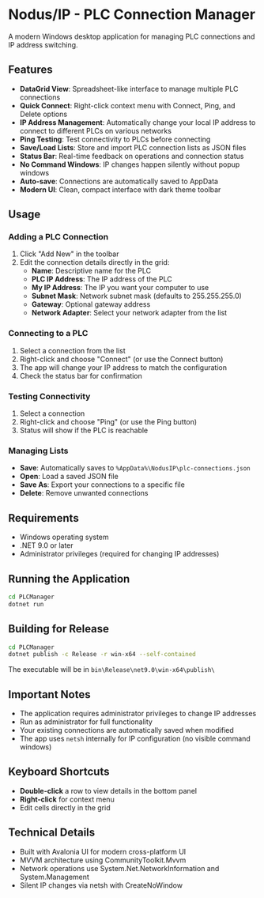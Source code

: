 # Nodus/IP - PLC Connection Manager

A modern Windows desktop application for managing PLC connections and IP address switching.

## Features

- **DataGrid View**: Spreadsheet-like interface to manage multiple PLC connections
- **Quick Connect**: Right-click context menu with Connect, Ping, and Delete options
- **IP Address Management**: Automatically change your local IP address to connect to different PLCs on various networks
- **Ping Testing**: Test connectivity to PLCs before connecting
- **Save/Load Lists**: Store and import PLC connection lists as JSON files
- **Status Bar**: Real-time feedback on operations and connection status
- **No Command Windows**: IP changes happen silently without popup windows
- **Auto-save**: Connections are automatically saved to AppData
- **Modern UI**: Clean, compact interface with dark theme toolbar

## Usage

### Adding a PLC Connection

1. Click "Add New" in the toolbar
2. Edit the connection details directly in the grid:
   - **Name**: Descriptive name for the PLC
   - **PLC IP Address**: The IP address of the PLC
   - **My IP Address**: The IP you want your computer to use
   - **Subnet Mask**: Network subnet mask (defaults to 255.255.255.0)
   - **Gateway**: Optional gateway address
   - **Network Adapter**: Select your network adapter from the list

### Connecting to a PLC

1. Select a connection from the list
2. Right-click and choose "Connect" (or use the Connect button)
3. The app will change your IP address to match the configuration
4. Check the status bar for confirmation

### Testing Connectivity

1. Select a connection
2. Right-click and choose "Ping" (or use the Ping button)
3. Status will show if the PLC is reachable

### Managing Lists

- **Save**: Automatically saves to `%AppData%\NodusIP\plc-connections.json`
- **Open**: Load a saved JSON file
- **Save As**: Export your connections to a specific file
- **Delete**: Remove unwanted connections

## Requirements

- Windows operating system
- .NET 9.0 or later
- Administrator privileges (required for changing IP addresses)

## Running the Application

```bash
cd PLCManager
dotnet run
```

## Building for Release

```bash
cd PLCManager
dotnet publish -c Release -r win-x64 --self-contained
```

The executable will be in `bin\Release\net9.0\win-x64\publish\`

## Important Notes

- The application requires administrator privileges to change IP addresses
- Run as administrator for full functionality
- Your existing connections are automatically saved when modified
- The app uses `netsh` internally for IP configuration (no visible command windows)

## Keyboard Shortcuts

- **Double-click** a row to view details in the bottom panel
- **Right-click** for context menu
- Edit cells directly in the grid

## Technical Details

- Built with Avalonia UI for modern cross-platform UI
- MVVM architecture using CommunityToolkit.Mvvm
- Network operations use System.Net.NetworkInformation and System.Management
- Silent IP changes via netsh with CreateNoWindow
